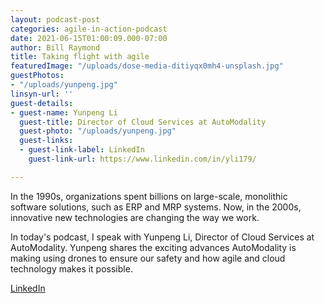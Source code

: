 ```yaml
---
layout: podcast-post
categories: agile-in-action-podcast
date: 2021-06-15T01:00:09.000-07:00
author: Bill Raymond
title: Taking flight with agile
featuredImage: "/uploads/dose-media-ditiyqx0mh4-unsplash.jpg"
guestPhotos:
- "/uploads/yunpeng.jpg"
linsyn-url: ''
guest-details:
- guest-name: Yunpeng Li
  guest-title: Director of Cloud Services at AutoModality
  guest-photo: "/uploads/yunpeng.jpg"
  guest-links:
  - guest-link-label: LinkedIn
    guest-link-url: https://www.linkedin.com/in/yli179/

---
```

In the 1990s, organizations spent billions on large-scale, monolithic software solutions, such as ERP and MRP systems. Now, in the 2000s, innovative new technologies are changing the way we work.

In today's podcast, I speak with Yunpeng Li, Director of Cloud Services at AutoModality. Yunpeng shares the exciting advances AutoModality is making using drones to ensure our safety and how agile and cloud technology makes it possible.

[LinkedIn](https://www.linkedin.com/in/yli179/ "LinkedIn")